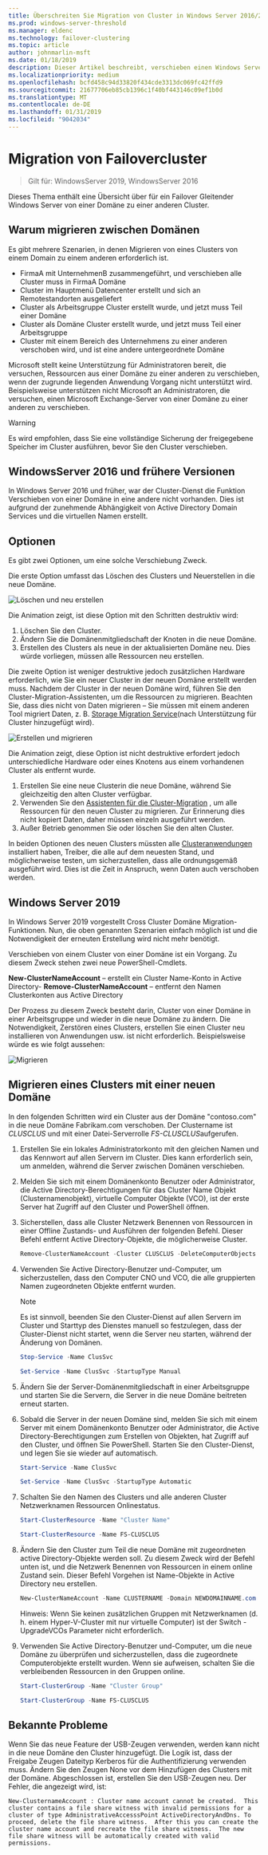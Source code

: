 ```yaml
---
title: Überschreiten Sie Migration von Cluster in Windows Server 2016/2019
ms.prod: windows-server-threshold
ms.manager: eldenc
ms.technology: failover-clustering
ms.topic: article
author: johnmarlin-msft
ms.date: 01/18/2019
description: Dieser Artikel beschreibt, verschieben einen Windows Server 2019 Cluster von einer Domäne zu einer anderen
ms.localizationpriority: medium
ms.openlocfilehash: bcfd458c94d33820f434cde3313dc069fc42ffd9
ms.sourcegitcommit: 21677706eb85cb1396c1f40bf443146c09ef1b0d
ms.translationtype: MT
ms.contentlocale: de-DE
ms.lasthandoff: 01/31/2019
ms.locfileid: "9042034"
---
```

# Migration von Failovercluster

> Gilt für: WindowsServer 2019, WindowsServer 2016

Dieses Thema enthält eine Übersicht über für ein Failover Gleitender Windows Server von einer Domäne zu einer anderen Cluster.

## Warum migrieren zwischen Domänen

Es gibt mehrere Szenarien, in denen Migrieren von eines Clusters von einem Domain zu einem anderen erforderlich ist.

- FirmaA mit UnternehmenB zusammengeführt, und verschieben alle Cluster muss in FirmaA Domäne
- Cluster im Hauptmenü Datencenter erstellt und sich an Remotestandorten ausgeliefert
- Cluster als Arbeitsgruppe Cluster erstellt wurde, und jetzt muss Teil einer Domäne
- Cluster als Domäne Cluster erstellt wurde, und jetzt muss Teil einer Arbeitsgruppe
- Cluster mit einem Bereich des Unternehmens zu einer anderen verschoben wird, und ist eine andere untergeordnete Domäne

Microsoft stellt keine Unterstützung für Administratoren bereit, die versuchen, Ressourcen aus einer Domäne zu einer anderen zu verschieben, wenn der zugrunde liegenden Anwendung Vorgang nicht unterstützt wird. Beispielsweise unterstützen nicht Microsoft an Administratoren, die versuchen, einen Microsoft Exchange-Server von einer Domäne zu einer anderen zu verschieben.

   > [!WARNING]
   > Es wird empfohlen, dass Sie eine vollständige Sicherung der freigegebene Speicher im Cluster ausführen, bevor Sie den Cluster verschieben.

## WindowsServer 2016 und frühere Versionen

In Windows Server 2016 und früher, war der Cluster-Dienst die Funktion Verschieben von einer Domäne in eine andere nicht vorhanden.  Dies ist aufgrund der zunehmende Abhängigkeit von Active Directory Domain Services und die virtuellen Namen erstellt.   

## Optionen

Es gibt zwei Optionen, um eine solche Verschiebung Zweck.

Die erste Option umfasst das Löschen des Clusters und Neuerstellen in die neue Domäne.

![Löschen und neu erstellen](media\Cross-Domain-Cluster-Migration\Cross-Cluster-Domain-Migration-1.gif)

Die Animation zeigt, ist diese Option mit den Schritten destruktiv wird:

1. Löschen Sie den Cluster.
2. Ändern Sie die Domänenmitgliedschaft der Knoten in die neue Domäne.
3. Erstellen des Clusters als neue in der aktualisierten Domäne neu.  Dies würde vorliegen, müssen alle Ressourcen neu erstellen.

Die zweite Option ist weniger destruktive jedoch zusätzlichen Hardware erforderlich, wie Sie ein neuer Cluster in der neuen Domäne erstellt werden muss.  Nachdem der Cluster in der neuen Domäne wird, führen Sie den Cluster-Migration-Assistenten, um die Ressourcen zu migrieren. Beachten Sie, dass dies nicht von Daten migrieren – Sie müssen mit einem anderen Tool migriert Daten, z. B. [Storage Migration Service](../storage/storage-migration-service/overview.md)(nach Unterstützung für Cluster hinzugefügt wird).

![Erstellen und migrieren](media\Cross-Domain-Cluster-Migration\Cross-Cluster-Domain-Migration-2.gif)

Die Animation zeigt, diese Option ist nicht destruktive erfordert jedoch unterschiedliche Hardware oder eines Knotens aus einem vorhandenen Cluster als entfernt wurde.

1. Erstellen Sie eine neue Clusterin die neue Domäne, während Sie gleichzeitig den alten Cluster verfügbar.
2. Verwenden Sie den [Assistenten für die Cluster-Migration](https://docs.microsoft.com/en-us/previous-versions/windows/it-pro/windows-server-2008-R2-and-2008/cc754481(v=ws.10)) , um alle Ressourcen für den neuen Cluster zu migrieren. Zur Erinnerung dies nicht kopiert Daten, daher müssen einzeln ausgeführt werden.
3. Außer Betrieb genommen Sie oder löschen Sie den alten Cluster.

In beiden Optionen des neuen Clusters müssten alle [Clusteranwendungen](https://technet.microsoft.com/aa369082(v=vs.90)) installiert haben, Treiber, die alle auf dem neuesten Stand, und möglicherweise testen, um sicherzustellen, dass alle ordnungsgemäß ausgeführt wird.  Dies ist die Zeit in Anspruch, wenn Daten auch verschoben werden.

## Windows Server 2019

In Windows Server 2019 vorgestellt Cross Cluster Domäne Migration-Funktionen.  Nun, die oben genannten Szenarien einfach möglich ist und die Notwendigkeit der erneuten Erstellung wird nicht mehr benötigt.  

Verschieben von einem Cluster von einer Domäne ist ein Vorgang. Zu diesem Zweck stehen zwei neue PowerShell-Cmdlets.

**New-ClusterNameAccount** – erstellt ein Cluster Name-Konto in Active Directory- **Remove-ClusterNameAccount** – entfernt den Namen Clusterkonten aus Active Directory

Der Prozess zu diesem Zweck besteht darin, Cluster von einer Domäne in einer Arbeitsgruppe und wieder in die neue Domäne zu ändern.  Die Notwendigkeit, Zerstören eines Clusters, erstellen Sie einen Cluster neu installieren von Anwendungen usw. ist nicht erforderlich. Beispielsweise würde es wie folgt aussehen:

![Migrieren](media\Cross-Domain-Cluster-Migration\Cross-Cluster-Domain-Migration-3.gif)

## Migrieren eines Clusters mit einer neuen Domäne

In den folgenden Schritten wird ein Cluster aus der Domäne "contoso.com" in die neue Domäne Fabrikam.com verschoben.  Der Clustername ist *CLUSCLUS* und mit einer Datei-Serverrolle *FS-CLUSCLUS*aufgerufen.

1. Erstellen Sie ein lokales Administratorkonto mit den gleichen Namen und das Kennwort auf allen Servern im Cluster.  Dies kann erforderlich sein, um anmelden, während die Server zwischen Domänen verschieben.
2. Melden Sie sich mit einem Domänenkonto Benutzer oder Administrator, die Active Directory-Berechtigungen für das Cluster Name Objekt (Clusternamenobjekt), virtuelle Computer Objekte (VCO), ist der erste Server hat Zugriff auf den Cluster und PowerShell öffnen.
3. Sicherstellen, dass alle Cluster Netzwerk Benennen von Ressourcen in einer Offline Zustands- und Ausführen der folgenden Befehl.  Dieser Befehl entfernt Active Directory-Objekte, die möglicherweise Cluster.

   ```PowerShell
   Remove-ClusterNameAccount -Cluster CLUSCLUS -DeleteComputerObjects
   ```
4. Verwenden Sie Active Directory-Benutzer und-Computer, um sicherzustellen, dass den Computer CNO und VCO, die alle gruppierten Namen zugeordneten Objekte entfernt wurden.

   > [!NOTE]
   > Es ist sinnvoll, beenden Sie den Cluster-Dienst auf allen Servern im Cluster und Starttyp des Dienstes manuell so festzulegen, dass der Cluster-Dienst nicht startet, wenn die Server neu starten, während der Änderung von Domänen.

   ```PowerShell
   Stop-Service -Name ClusSvc

   Set-Service -Name ClusSvc -StartupType Manual
   ```

5. Ändern Sie der Server-Domänenmitgliedschaft in einer Arbeitsgruppe und starten Sie die Servern, die Server in die neue Domäne beitreten erneut starten.
6. Sobald die Server in der neuen Domäne sind, melden Sie sich mit einem Server mit einem Domänenkonto Benutzer oder Administrator, die Active Directory-Berechtigungen zum Erstellen von Objekten, hat Zugriff auf den Cluster, und öffnen Sie PowerShell. Starten Sie den Cluster-Dienst, und legen Sie sie wieder auf automatisch.

   ```PowerShell
   Start-Service -Name ClusSvc

   Set-Service -Name ClusSvc -StartupType Automatic
   ```
7. Schalten Sie den Namen des Clusters und alle anderen Cluster Netzwerknamen Ressourcen Onlinestatus.

   ```PowerShell
   Start-ClusterResource -Name "Cluster Name"

   Start-ClusterResource -Name FS-CLUSCLUS
   ```

8. Ändern Sie den Cluster zum Teil die neue Domäne mit zugeordneten active Directory-Objekte werden soll. Zu diesem Zweck wird der Befehl unten ist, und die Netzwerk Benennen von Ressourcen in einem online Zustand sein.  Dieser Befehl Vorgehen ist Name-Objekte in Active Directory neu erstellen.

   ```PowerShell
   New-ClusterNameAccount -Name CLUSTERNAME -Domain NEWDOMAINNAME.com -UpgradeVCOs
   ```

    Hinweis: Wenn Sie keinen zusätzlichen Gruppen mit Netzwerknamen (d. h. einem Hyper-V-Cluster mit nur virtuelle Computer) ist der Switch - UpgradeVCOs Parameter nicht erforderlich.

9. Verwenden Sie Active Directory-Benutzer und-Computer, um die neue Domäne zu überprüfen und sicherzustellen, dass die zugeordnete Computerobjekte erstellt wurden. Wenn sie aufweisen, schalten Sie die verbleibenden Ressourcen in den Gruppen online.

   ```PowerShell
   Start-ClusterGroup -Name "Cluster Group"

   Start-ClusterGroup -Name FS-CLUSCLUS
   ```

## Bekannte Probleme

Wenn Sie das neue Feature der USB-Zeugen verwenden, werden kann nicht in die neue Domäne den Cluster hinzugefügt.  Die Logik ist, dass der Freigabe Zeugen Dateityp Kerberos für die Authentifizierung verwenden muss.  Ändern Sie den Zeugen None vor dem Hinzufügen des Clusters mit der Domäne.  Abgeschlossen ist, erstellen Sie den USB-Zeugen neu.  Der Fehler, die angezeigt wird, ist:

```
New-ClusternameAccount : Cluster name account cannot be created.  This cluster contains a file share witness with invalid permissions for a cluster of type AdministrativeAccesssPoint ActiveDirectoryAndDns. To proceed, delete the file share witness.  After this you can create the cluster name account and recreate the file share witness.  The new file share witness will be automatically created with valid permissions.
```

